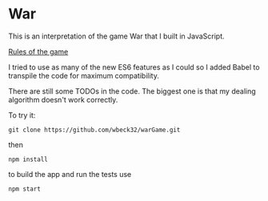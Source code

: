 # War

This is an interpretation of the game War that I built in JavaScript.

[Rules of the game]('https://en.wikipedia.org/wiki/War_(card_game)')

I tried to use as many of the new ES6 features as I could so I added Babel to transpile the code for maximum compatibility.

There are still some TODOs in the code. The biggest one is that my dealing algorithm doesn't work correctly.

To try it:

```git clone https://github.com/wbeck32/warGame.git```

then

```npm install```

to build the app and run the tests use

```npm start```